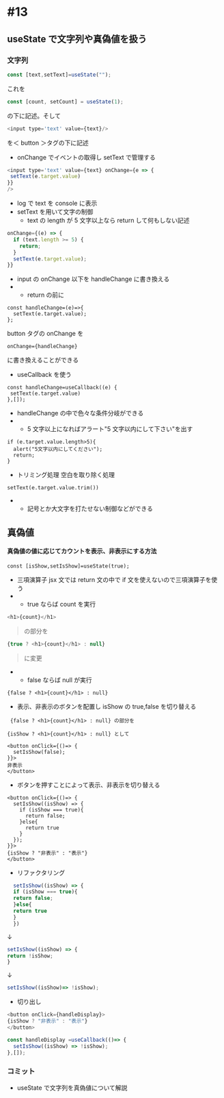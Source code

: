 # #13

## useState で文字列や真偽値を扱う

### 文字列

```js
const [text,setText]=useState("");
```

これを

```js
const [count, setCount] = useState(1);
```

の下に記述。そして

```js
<input type='text' value={text}/>
```

を＜ button ＞タグの下に記述

- onChange でイベントの取得し setText で管理する

```js
<input type='text' value={text} onChange={e => {
 setText(e.target.value)
}}
/>
```
- log で text を console に表示
- setText を用いて文字の制御
  - text の length が 5 文字以上なら return して何もしない記述

```js
onChange={(e) => {
  if (text.length >= 5) {
    return;
  }
  setText(e.target.value);
}}
```

- input の onChange 以下を handleChange に書き換える
- - return の前に

```
const handleChange=(e)=>{
  setText(e.target.value);
};
```

button タグの onChange を

```
onChange={handleChange}
```

に書き換えることができる

- useCallback を使う

```
const handleChange=useCallback((e) {
 setText(e.target.value)
},[]);
```

- handleChange の中で色々な条件分岐ができる
- - 5 文字以上になればアラート"5 文字以内にして下さい"を出す

```
if (e.target.value.length>5){
  alert("5文字以内にしてください");
  return;
}
```

- トリミング処理
  空白を取り除く処理

```
setText(e.target.value.trim())
```

- - 記号とか大文字を打たせない制御などができる

## 真偽値

#### 真偽値の値に応じてカウントを表示、非表示にする方法

```
const [isShow,setIsShow]=useState(true);
```

- 三項演算子
  jsx 文では return 文の中で if 文を使えないので三項演算子を使う
- - true ならば count を実行
```js
<h1>{count}</h1>
```
> の部分を

```js
{true ? <h1>{count}</h1> : null}
```
> に変更

- - false ならば null が実行

```
{false ? <h1>{count}</h1> : null}
```

- 表示、非表示のボタンを配置し isShow の true,false を切り替える

```
 {false ? <h1>{count}</h1> : null} の部分を
```

```
{isShow ? <h1>{count}</h1> : null} として
```

```
<button onClick={()=> {
  setIsShow(false);
}}>
非表示
</button>
```

- ボタンを押すことによって表示、非表示を切り替える

```
<button onClick={()=> {
  setIsShow((isShow) => {
    if (isShow === true){
      return false;
    }else{
      return true
    }
  });
}}>
{isShow ? "非表示" : "表示"}
</button>
```

- リファクタリング
```js
  setIsShow((isShow) => {
  if (isShow === true){
  return false;
  }else{
  return true
  }
  })
```
  ↓
  ```js
  setIsShow((isShow) => {
  return !isShow;
  }
  ```
  ↓
  ```js
  setIsShow((isShow)=> !isShow);
  ```
- 切り出し

```js
<button onClick={handleDisplay}>
{isShow ? "非表示" : "表示"}
</button>
```

```js
const handleDisplay =useCallback(()=> {
  setIsShow((isShow) => !isShow);
},[]);
```

### コミット

- useState で文字列を真偽値について解説
